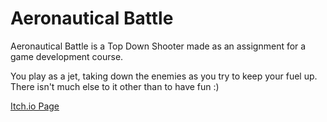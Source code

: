 # Aeronautical Battle

Aeronautical Battle is a Top Down Shooter made as an assignment for a game development course.

You play as a jet, taking down the enemies as you try to keep your fuel up. There isn't much else to it other than to have fun :)

[Itch.io Page](https://mowizard.itch.io/aeronautical-battle)
